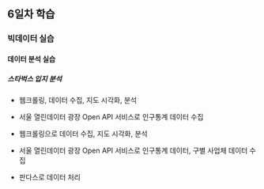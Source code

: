 ## 6일차 학습

### 빅데이터 실습

#### 데이터 분석 실습

##### 스타벅스 입지 분석
- 웹크롤링, 데이터 수집, 지도 시각화, 분석
- 서울 열린데이터 광장 Open API 서비스로 인구통계 데이터 수집

- 웹크롤링으로 데이터 수집, 지도 시각화, 분석
- 서울 열린데이터 광장 Open API 서비스로 인구통계 데이터, 구별 사업체 데이터 수집
- 판다스로 데이터 처리

